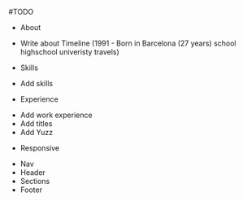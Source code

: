 #TODO

- About
* Write about Timeline (1991 - Born in Barcelona (27 years) school highschool univeristy travels)

- Skills
* Add skills

- Experience
* Add work experience
* Add titles
* Add Yuzz

- Responsive 
* Nav
* Header
* Sections
* Footer